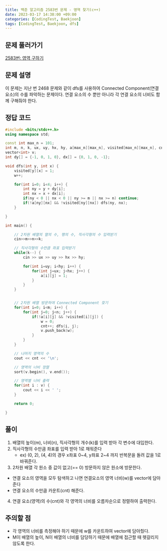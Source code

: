 ```yaml
---
title: 백준 알고리즘 2583번 문제 - 영역 찾기(c++)
date: 2023-03-17 14:38:00 +09:00
categories: [CodingTest, Baekjoon]
tags: [CodingTest, Baekjoon, dfs]
---
```




## 문제 풀러가기

[2583번: 영역 구하기](https://www.acmicpc.net/problem/2583)





## 문제 설명

이 문제는 지난 번 2468 문제와 같이 dfs를 사용하여 Connected Component(연결 요소)의 수를 파악하는 문제이다. 연결 요소의 수 뿐만 아니라 각 연결 요소의 너비도 함께 구해줘야 한다.



## 정답 코드

```c++
#include <bits/stdc++.h>
using namespace std;

const int max_n = 101;
int m, n, k, ux, uy, hx, hy, a[max_n][max_n], visited[max_n][max_n], cnt=0, w=0;
vector<int> v;
int dy[] = {-1, 0, 1, 0}, dx[] = {0, 1, 0, -1};

void dfs(int y, int x) {
    visited[y][x] = 1;
    w++;

    for(int i=0; i<4; i++) {
        int ny = y + dy[i];
        int nx = x + dx[i];
        if(ny < 0 || nx < 0 || ny >= m || nx >= n) continue;
        if(!a[ny][nx] && !visited[ny][nx]) dfs(ny, nx);
    }

}

int main() {

    // 2차원 배열의 열의 수, 행의 수, 직사각형의 수 입력받기
    cin>>m>>n>>k;

    // 직사각형의 수만큼 좌표 입력받기
    while(k--) {
        cin >> ux >> uy >> hx >> hy;

        for(int i=uy; i<hy; i++) {
            for(int j=ux; j<hx; j++) {
                a[i][j] = 1;
            }
        }
    }


    // 2차원 배열 방문하여 Connected Component 찾기
    for(int i=0; i<m; i++) {
        for(int j=0; j<n; j++) {
            if(!a[i][j] && !visited[i][j]) {
                w = 0;
                cnt++; dfs(i, j); 
                v.push_back(w);
            }
        }
    }

    // 나머지 영역의 수
    cout << cnt << '\n';

    // 영역의 너비 정렬
    sort(v.begin(), v.end()); 

    // 영역별 너비 출력
    for(int i : v) {
        cout << i << ' ';
    }

    return 0;

}
```



## 풀이

1. 배열의 높이(m), 너비(n), 직사각형의 개수(k)를 입력 받아 각 변수에 대입한다.
2. 직사각형의 수만큼 좌표를 입력 받아 1로 채워준다
   - ex) (0, 2), (4, 4)의 경우 x좌표 0~4, y좌표 2~4 까지 반복문을 돌려 값을 1로 바꿔준다.
3.  2차원 배열 각 원소 중 값이 없고(== 0) 방문하지 않은 원소에 방문한다.
   - 연결 요소의 영역을 모두 탐색하고 나면 연결요소의 영역 너비(w)를 vector에 담아준다
   - 연결 요소의 수만큼 카운트(cnt) 해준다.
4. 연결 요소(영역)의 수(cnt)와 각 영역의 너비를 오름차순으로 정렬하여 출력한다.



## 주의할 점

- 각 영역의 너비를 측정해야 하기 때문에 w를 카운트하여 vector에 담아줬다.
- M이 배열의 높이, N이 배열의 너비를 담당하기 때문에 배열에 접근할 때 헷갈리지 않도록 한다.



